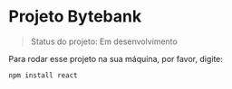 <h1> Projeto Bytebank </h1>

> Status do projeto: Em desenvolvimento

Para rodar esse projeto na sua máquina, por favor, digite:

```
npm install react
```
